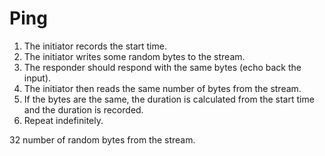 # Ping

1. The initiator records the start time.
1. The initiator writes some random bytes to the stream. 
1. The responder should respond with the same bytes (echo back the input).
1. The initiator then reads the same number of bytes from the stream.
1. If the bytes are the same, the duration is calculated from the start time and
   the duration is recorded.
1. Repeat indefinitely.

32 number of random bytes from the stream. 